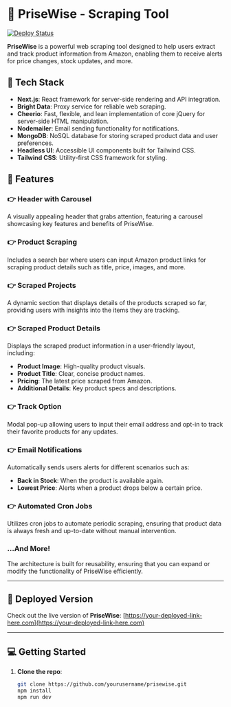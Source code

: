# 🛒 PriseWise - Scraping Tool

[![Deploy Status](https://img.shields.io/badge/Deployed-Live-blue)](https://your-deployed-link-here.com)

**PriseWise** is a powerful web scraping tool designed to help users extract and track product information from Amazon, enabling them to receive alerts for price changes, stock updates, and more.

## 🚀 Tech Stack

- **Next.js**: React framework for server-side rendering and API integration.
- **Bright Data**: Proxy service for reliable web scraping.
- **Cheerio**: Fast, flexible, and lean implementation of core jQuery for server-side HTML manipulation.
- **Nodemailer**: Email sending functionality for notifications.
- **MongoDB**: NoSQL database for storing scraped product data and user preferences.
- **Headless UI**: Accessible UI components built for Tailwind CSS.
- **Tailwind CSS**: Utility-first CSS framework for styling.

## 🔋 Features

### 👉 Header with Carousel
A visually appealing header that grabs attention, featuring a carousel showcasing key features and benefits of PriseWise.

### 👉 Product Scraping
Includes a search bar where users can input Amazon product links for scraping product details such as title, price, images, and more.

### 👉 Scraped Projects
A dynamic section that displays details of the products scraped so far, providing users with insights into the items they are tracking.

### 👉 Scraped Product Details
Displays the scraped product information in a user-friendly layout, including:
- **Product Image**: High-quality product visuals.
- **Product Title**: Clear, concise product names.
- **Pricing**: The latest price scraped from Amazon.
- **Additional Details**: Key product specs and descriptions.

### 👉 Track Option
Modal pop-up allowing users to input their email address and opt-in to track their favorite products for any updates.

### 👉 Email Notifications
Automatically sends users alerts for different scenarios such as:
- **Back in Stock**: When the product is available again.
- **Lowest Price**: Alerts when a product drops below a certain price.

### 👉 Automated Cron Jobs
Utilizes cron jobs to automate periodic scraping, ensuring that product data is always fresh and up-to-date without manual intervention.

### ...And More!
The architecture is built for reusability, ensuring that you can expand or modify the functionality of PriseWise efficiently.

---

## 📡 Deployed Version

Check out the live version of **PriseWise**: [https://your-deployed-link-here.com](https://your-deployed-link-here.com)

---

## 💻 Getting Started

1. **Clone the repo**:  
   ```bash
   git clone https://github.com/yourusername/prisewise.git
   npm install
   npm run dev
